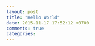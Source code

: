 ```yaml
---
layout: post
title: "Hello World"
date: 2015-11-17 17:52:12 +0700
comments: true
categories: 
---
```


